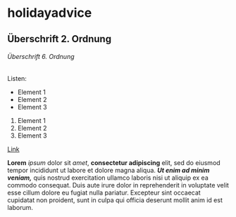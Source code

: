 # holidayadvice

## Überschrift 2. Ordnung

###### Überschrift 6. Ordnung

Listen:

- Element 1
- Element 2
- Element 3

1. Element 1
2. Element 2
3. Element 3

[Link](https://www.google.com)

**Lorem** *ipsum* dolor sit _amet_, __consectetur adipiscing__ elit, sed do eiusmod tempor incididunt ut labore et dolore magna aliqua. 
***Ut enim ad minim veniam,*** quis nostrud exercitation ullamco laboris nisi ut aliquip ex ea commodo consequat. Duis aute irure dolor in reprehenderit in voluptate velit 
esse cillum dolore eu fugiat nulla pariatur. Excepteur sint occaecat cupidatat non proident, sunt in culpa qui officia deserunt mollit anim id est laborum.


